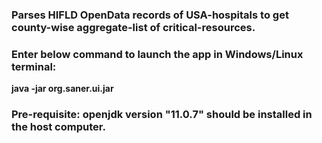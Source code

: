 ### Parses HIFLD OpenData records of USA-hospitals to get county-wise aggregate-list of critical-resources.
### Enter below command to launch the app in Windows/Linux terminal:
**java -jar org.saner.ui.jar**

### Pre-requisite: openjdk version "11.0.7" should be installed in the host computer.
